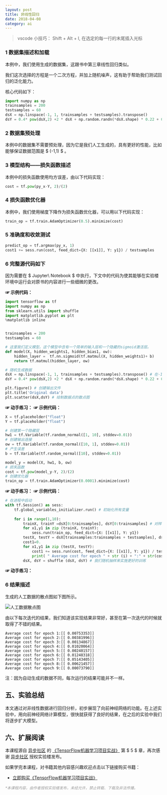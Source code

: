 ```yaml
---
layout: post
title: 非线性回归
date: 2018-04-08
category: ai
---
```


> vscode 小技巧：
> Shift + Alt + I, 在选定的每一行的末尾插入光标


### 1 数据集描述和加载

本例中，我们使用生成的数据集，这跟书中第三章线性回归类似。

我们这次选择的方程是一个二次方程，并加上随机噪声，这有助于帮助我们测试回归的泛化能力。

核心代码如下：

```python
import numpy as np
trainsamples = 200
testsamples = 60
dsX = np.linspace(-1, 1, trainsamples + testsamples).transpose()
dsY = 0.4* pow(dsX,2) +2 * dsX + np.random.randn(*dsX.shape) * 0.22 + 0.8
```
### 2 数据集预处理

本例中的数据集不需要预处理，因为它是我们人工生成的，具有更好的性能，比如能够保证数据范围是 $ (-1,1) $ 。
### 3 模型结构——损失函数描述

本例中的损失函数使用均方误差，由以下代码实现：

```python
cost = tf.pow(py_x-Y, 2)/(2)
```
### 4 损失函数优化器

本例中，我们使用梯度下降作为损失函数优化器，可以用以下代码实现：

```python
train_op = tf.train.AdamOptimizer(0.5).minimize(cost)
```
### 5 准确度和收敛测试

```python
predict_op = tf.argmax(py_x, 1)
cost1 += sess.run(cost, feed_dict={X: [[x1]], Y: y1}) / testsamples
```
### 6 完整源代码如下

因为需要在 $ Jupyter\ Notebook $ 中执行，下文中的代码为使其能够在实验楼环境中运行会对原书的内容进行一些细微的更改。

**☞ 示例代码：**
```python
import tensorflow as tf
import numpy as np
from sklearn.utils import shuffle
import matplotlib.pyplot as plt 
%matplotlib inline


trainsamples = 200
testsamples = 60

# 这里我们定义模型。这个模型中含有一个简单的输入层和一个隐藏的sigmoid激活层。
def model(X, hidden_weights1, hidden_bias1, ow):
    hidden_layer =  tf.nn.sigmoid(tf.matmul(X, hidden_weights1)+ b) 
    return tf.matmul(hidden_layer, ow)

# 随机生成数据
dsX = np.linspace(-1, 1, trainsamples + testsamples).transpose() # 在-1到1内返回均匀间隔的数字
dsY = 0.4* pow(dsX,2) +2 * dsX + np.random.randn(*dsX.shape) * 0.22 + 0.8 # 生成Y方向的值

plt.figure() # 创建输出文件
plt.title('Original data')
plt.scatter(dsX,dsY) # 绘制数据点的散点图
```
**☞ 动手练习：**
**☞ 示例代码：**
```python
X = tf.placeholder("float")
Y = tf.placeholder("float")

# 创建第一个隐藏层
hw1 = tf.Variable(tf.random_normal([1, 10], stddev=0.01))
# 创建输出连接
ow = tf.Variable(tf.random_normal([10, 1], stddev=0.01))
# 产生误差
b = tf.Variable(tf.random_normal([10], stddev=0.01))

model_y = model(X, hw1, b, ow)
# 损失函数
cost = tf.pow(model_y-Y, 2)/(2)
# 创建优化器
train_op = tf.train.AdamOptimizer(0.0001).minimize(cost)
```
**☞ 动手练习：**
**☞ 示例代码：**
```python
# 在进程中启动
with tf.Session() as sess:
    tf.global_variables_initializer.run() # 初始化所有变量
    
    for i in range(1,10):
        trainX, trainY =dsX[0:trainsamples], dsY[0:trainsamples] # 对样本进行随机抽样保证有较好的训练效果
        for x1,y1 in zip (trainX, trainY):
            sess.run(train_op, feed_dict={X: [[x1]], Y: y1})
        testX, testY = dsX[trainsamples:trainsamples + testsamples], dsY[0:trainsamples:trainsamples+testsamples]
        cost1=0.
        for x1,y1 in zip (testX, testY):
            cost1 += sess.run(cost, feed_dict={X: [[x1]], Y: y1}) / testsamples       
            print( " Average cost for epoch " + str (i) + ":" + str(cost1))
        dsX, dsY = shuffle (dsX, dsY) # 我们随机抽样来实施更好的训练
```
**☞ 动手练习：**
### 6 结果描述

生成的人工数据的散点图如下图所示。

![人工数据散点图](attachment:%E4%BA%BA%E5%B7%A5%E6%95%B0%E6%8D%AE%E6%95%A3%E7%82%B9%E5%9B%BE.png)

由以下每次迭代的结果，我们知道该实现结果非常好，甚至在第一次迭代的时候就取得了不错的结果。

```
Average cost for epoch 1:[[ 0.00753353]]
Average cost for epoch 2:[[ 0.00381996]]
Average cost for epoch 3:[[ 0.00134867]]
Average cost for epoch 4:[[ 0.01020064]]
Average cost for epoch 5:[[ 0.00240157]]
Average cost for epoch 6:[[ 0.01248318]]
Average cost for epoch 7:[[ 0.05143405]]
Average cost for epoch 8:[[ 0.00621457]]
Average cost for epoch 9:[[ 0.00073790]]
```

注：因为自动生成的数据不同，每次运行的结果可能并不一样。
## 五、实验总结

本文通过对非线性数据进行回归分析，初步展现了向前神经网络的功能。在上述实验中，用向前神经网络计算模型，很快就获得了良好的结果，在之后的实验中我们将逐步扩大模型。
## 六、扩展阅读

本课程源自 [异步社区](http://www.epubit.com.cn/) 的 [《TensorFlow机器学习项目实战》](http://www.epubit.com.cn/book/details/4797) 第 $ 5 $ 章，再次感谢 [异步社区](http://www.epubit.com.cn/) 授权实验楼发布。

如果学完本课程，对书籍其他内容感兴趣欢迎点击以下链接购买书籍：

- [立即购买《TensorFlow机器学习项目实战》](https://item.jd.com/12235801.html)
<div style="color: #999;font-size: 12px;font-style: italic;">*本课程内容，由作者授权实验楼发布，未经允许，禁止转载、下载及非法传播。</div